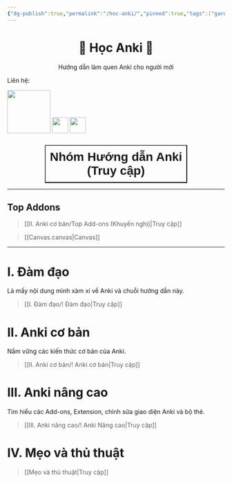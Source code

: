 ```yaml
---
{"dg-publish":true,"permalink":"/hoc-anki/","pinned":true,"tags":["gardenEntry"],"noteIcon":""}
---
```


# <center>🌟 **Học Anki** 🌟</center>
<center>Hướng dẫn làm quen Anki cho người mới</center>

Liên hệ: 

[<img  src="https://i.imgur.com/CZ7hhJg.png" width="100">](https://www.facebook.com/tui.la.phuc747)  [<img  src="https://i.imgur.com/HNBJNZE.png" width="37">](https://zalo.me/346598402) [<img  src="https://i.imgur.com/9PROKnb.png" width="37">](https://t.me/lehoangphuc747)

<div style="display: flex; justify-content: center; cursor: pointer;">
<a href="https://www.facebook.com/groups/ankikhoa2/" target="_blank">
<button style=" font-size: 28px; padding: 10px; height: fit-content; margin-top: 10px; background: var(--text-accent); font-weight: 600; color: var(--text-on-accent); "> Nhóm Hướng dẫn Anki <br>(Truy cập) </button> 
</a>
</div>


___

## Top Addons
> [[II. Anki cơ bản/Top Add-ons (Khuyến nghị)\|Truy cập]]

> [[Canvas.canvas|Canvas]]
___



# I. Đàm đạo
Là mấy nội dung mình xàm xí về Anki và chuỗi hướng dẫn này.
> [[I. Đàm đạo/! Đàm đạo\|Truy cập]]

# II. Anki cơ bản
Nắm vững các kiến thức cơ bản của Anki.
> [[II. Anki cơ bản/! Anki cơ bản\|Truy cập]]

# III. Anki nâng cao
Tìm hiểu các Add-ons, Extension, chỉnh sửa giao diện Anki và bộ thẻ.
> [[III. Anki nâng cao/! Anki Nâng cao\|Truy cập]]

# IV. Mẹo và thủ thuật
> [[Mẹo và thủ thuật\|Truy cập]]